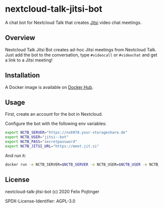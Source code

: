# nextcloud-talk-jitsi-bot

A chat bot for Nextcloud Talk that creates [Jitsi](https://jitsi.org) video chat meetings.

## Overview

Nextcloud Talk Jitsi Bot creates ad-hoc Jitsi meetings from Nextcloud Talk. Just add the bot to the conversation, type `#videocall` or `#videochat` and get a link to a Jitsi meeting!

## Installation

A Docker image is available on [Docker Hub](https://hub.docker.com/r/pojntfx/nextcloud-talk-jitsi-bot).

## Usage

First, create an account for the bot in Nextcloud.

Configure the bot with the following env variables:

```bash
export NCTB_SERVER="https://nx6978.your-storageshare.de"
export NCTB_USER="jitsi--bot"
export NCTB_PASS="secretpassword"
export NCTB_JITSI_URL="https://meet.jit.si"
```

And run it:

```bash
docker run -e NCTB_SERVER=$NCTB_SERVER -e NCTB_USER=$NCTB_USER -e NCTB_PASS=$NCTB_PASS -e NCTB_JITSI_URL=$NCTB_JITSI_URL pojntfx/nextcloud-talk-jitsi-bot
```

## License

nextcloud-talk-jitsi-bot (c) 2020 Felix Pojtinger

SPDX-License-Identifier: AGPL-3.0
